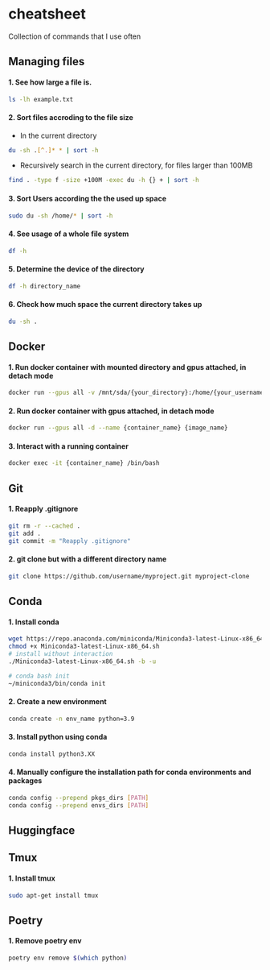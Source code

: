 # cheatsheet
Collection of commands that I use often

## Managing files

#### 1. See how large a file is.
```bash
ls -lh example.txt
```

#### 2. Sort files accroding to the file size

- In the current directory
```bash
du -sh .[^.]* * | sort -h
```

- Recursively search in the current directory, for files larger than 100MB
```bash
find . -type f -size +100M -exec du -h {} + | sort -h
```

#### 3. Sort Users according the the used up space
```bash
sudo du -sh /home/* | sort -h
```

#### 4. See usage of a whole file system

```bash
df -h
```

#### 5. Determine the device of the directory

```bash
df -h directory_name
```

#### 6. Check how much space the current directory takes up
```bash
du -sh .
```

## Docker

#### 1. Run docker container with mounted directory and gpus attached, in detach mode
```bash
docker run --gpus all -v /mnt/sda/{your_directory}:/home/{your_username} -d --name {container_name} {image_name}
```

#### 2. Run docker container with gpus attached, in detach mode
```bash
docker run --gpus all -d --name {container_name} {image_name}
```


#### 3. Interact with a running container
```bash
docker exec -it {container_name} /bin/bash
```



## Git

#### 1. Reapply .gitignore
```bash
git rm -r --cached .
git add .
git commit -m "Reapply .gitignore"
```

#### 2. git clone but with a different directory name

```bash
git clone https://github.com/username/myproject.git myproject-clone
```

## Conda

#### 1. Install conda
```bash
wget https://repo.anaconda.com/miniconda/Miniconda3-latest-Linux-x86_64.sh
chmod +x Miniconda3-latest-Linux-x86_64.sh
# install without interaction
./Miniconda3-latest-Linux-x86_64.sh -b -u

# conda bash init
~/miniconda3/bin/conda init
```

#### 2. Create a new environment
```bash
conda create -n env_name python=3.9
```

#### 3. Install python using conda
```bash
conda install python3.XX
```

#### 4. Manually configure the installation path for conda environments and packages 
```bash
conda config --prepend pkgs_dirs [PATH]
conda config --prepend envs_dirs [PATH]
```

## Huggingface

## Tmux

#### 1. Install tmux
```bash
sudo apt-get install tmux
```

## Poetry

#### 1. Remove poetry env
```bash
poetry env remove $(which python)
```
